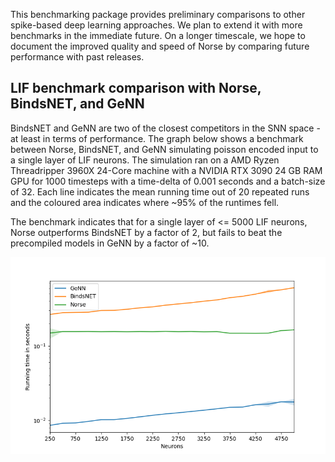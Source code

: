 This benchmarking package provides preliminary comparisons to 
other spike-based deep learning approaches.
We plan to extend it with more benchmarks in the immediate future.
On a longer timescale, we hope to document the improved quality and speed
of Norse by comparing future performance with past releases.

## LIF benchmark comparison with Norse, BindsNET, and GeNN
BindsNET and GeNN are two of the closest competitors in the SNN space - at
least in terms of performance.
The graph below shows a benchmark between Norse, BindsNET, and GeNN simulating
poisson encoded input to a single layer of LIF neurons. The simulation ran on a
AMD Ryzen Threadripper 3960X 24-Core machine with a NVIDIA RTX 3090 24 GB RAM GPU for 1000 
timesteps with a time-delta of 0.001 seconds and a batch-size of 32.
Each line indicates the mean running time out of 20 repeated runs and the coloured
area indicates where ~95% of the runtimes fell.

The benchmark indicates that for a single layer of <= 5000 LIF neurons, Norse outperforms BindsNET by a factor of 2, but fails to beat the precompiled models in GeNN by a factor of ~10.

![](lif_benchmark.png)
